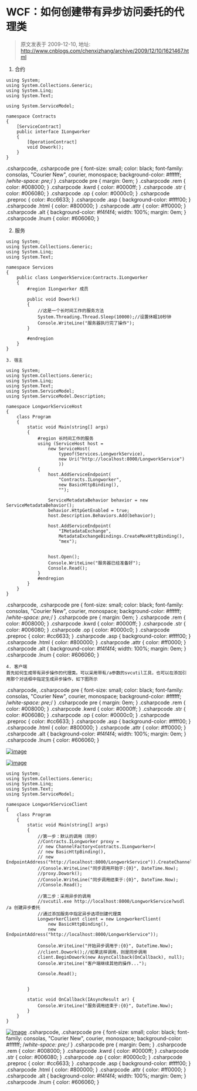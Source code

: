 # WCF：如何创建带有异步访问委托的代理类 
> 原文发表于 2009-12-10, 地址: http://www.cnblogs.com/chenxizhang/archive/2009/12/10/1621467.html 


1. 合约


```
using System;
using System.Collections.Generic;
using System.Linq;
using System.Text;

using System.ServiceModel;

namespace Contracts
{
    [ServiceContract]
    public interface ILongworker
    {
        [OperationContract]
        void Dowork();
    }
}

```

.csharpcode, .csharpcode pre
{
 font-size: small;
 color: black;
 font-family: consolas, "Courier New", courier, monospace;
 background-color: #ffffff;
 /*white-space: pre;*/
}
.csharpcode pre { margin: 0em; }
.csharpcode .rem { color: #008000; }
.csharpcode .kwrd { color: #0000ff; }
.csharpcode .str { color: #006080; }
.csharpcode .op { color: #0000c0; }
.csharpcode .preproc { color: #cc6633; }
.csharpcode .asp { background-color: #ffff00; }
.csharpcode .html { color: #800000; }
.csharpcode .attr { color: #ff0000; }
.csharpcode .alt 
{
 background-color: #f4f4f4;
 width: 100%;
 margin: 0em;
}
.csharpcode .lnum { color: #606060; }

2. 服务


```
using System;
using System.Collections.Generic;
using System.Linq;
using System.Text;

namespace Services
{
    public class LongworkService:Contracts.ILongworker
    {
        #region ILongworker 成员

        public void Dowork()
        {
            //这是一个长时间工作的服务方法
            System.Threading.Thread.Sleep(10000);//设置休眠10秒钟
            Console.WriteLine("服务器执行完了操作");
        }

        #endregion
    }
}
```

```
3. 宿主
```

```
using System;
using System.Collections.Generic;
using System.Linq;
using System.Text;
using System.ServiceModel;
using System.ServiceModel.Description;

namespace LongworkServiceHost
{
    class Program
    {
        static void Main(string[] args)
        {
            #region 长时间工作的服务
            using (ServiceHost host =
                new ServiceHost(
                    typeof(Services.LongworkService),
                    new Uri("http://localhost:8000/LongworkService")
                    ))
            {
                host.AddServiceEndpoint(
                    "Contracts.ILongworker",
                    new BasicHttpBinding(),
                    "");

                ServiceMetadataBehavior behavior = new ServiceMetadataBehavior();
                behavior.HttpGetEnabled = true;
                host.Description.Behaviors.Add(behavior);

                host.AddServiceEndpoint(
                    "IMetadataExchange",
                    MetadataExchangeBindings.CreateMexHttpBinding(),
                    "mex");


                host.Open();
                Console.WriteLine("服务器已经准备好");
                Console.Read();
            }
            #endregion
        }
    }
}

```

.csharpcode, .csharpcode pre
{
 font-size: small;
 color: black;
 font-family: consolas, "Courier New", courier, monospace;
 background-color: #ffffff;
 /*white-space: pre;*/
}
.csharpcode pre { margin: 0em; }
.csharpcode .rem { color: #008000; }
.csharpcode .kwrd { color: #0000ff; }
.csharpcode .str { color: #006080; }
.csharpcode .op { color: #0000c0; }
.csharpcode .preproc { color: #cc6633; }
.csharpcode .asp { background-color: #ffff00; }
.csharpcode .html { color: #800000; }
.csharpcode .attr { color: #ff0000; }
.csharpcode .alt 
{
 background-color: #f4f4f4;
 width: 100%;
 margin: 0em;
}
.csharpcode .lnum { color: #606060; }


```
4. 客户端
首先如何生成带有异步操作的代理类。可以采用带有/a参数的svcutil工具，也可以在添加引用那个对话框中指定生成异步操作，如下图所示
```

.csharpcode, .csharpcode pre
{
 font-size: small;
 color: black;
 font-family: consolas, "Courier New", courier, monospace;
 background-color: #ffffff;
 /*white-space: pre;*/
}
.csharpcode pre { margin: 0em; }
.csharpcode .rem { color: #008000; }
.csharpcode .kwrd { color: #0000ff; }
.csharpcode .str { color: #006080; }
.csharpcode .op { color: #0000c0; }
.csharpcode .preproc { color: #cc6633; }
.csharpcode .asp { background-color: #ffff00; }
.csharpcode .html { color: #800000; }
.csharpcode .attr { color: #ff0000; }
.csharpcode .alt 
{
 background-color: #f4f4f4;
 width: 100%;
 margin: 0em;
}
.csharpcode .lnum { color: #606060; }

[![image](./images/1621467-image_thumb.png "image")](http://images.cnblogs.com/cnblogs_com/chenxizhang/WindowsLiveWriter/WCF_1467A/image_2.png) 


[![image](./images/1621467-image_thumb_1.png "image")](http://images.cnblogs.com/cnblogs_com/chenxizhang/WindowsLiveWriter/WCF_1467A/image_4.png) 



```
using System;
using System.Collections.Generic;
using System.Linq;
using System.Text;
using System.ServiceModel;

namespace LongworkServiceClient
{
    class Program
    {
        static void Main(string[] args)
        {
            //第一步：默认的调用（同步）
            //Contracts.ILongworker proxy =
            // new ChannelFactory<Contracts.ILongworker>(
            // new BasicHttpBinding(),
            // new EndpointAddress("http://localhost:8000/LongworkService")).CreateChannel();
            //Console.WriteLine("同步调用开始于:{0}", DateTime.Now);
            //proxy.Dowork();
            //Console.WriteLine("同步调用结束于:{0}", DateTime.Now);
            //Console.Read();

            //第二步：采用异步的调用
            //svcutil.exe http://localhost:8000/LongworkService?wsdl /a 创建异步委托
            //通过添加服务中指定异步选项创建代理类
            LongworkerClient client = new LongworkerClient(
                new BasicHttpBinding(),
                new EndpointAddress("http://localhost:8000/LongworkService"));

            Console.WriteLine("开始异步调用于:{0}", DateTime.Now);
            //client.Dowork();//如果这样调用，则是同步调用
            client.BeginDowork(new AsyncCallback(OnCallback), null);
            Console.WriteLine("客户端继续其他的操作...");

            Console.Read();


        }

        static void OnCallback(IAsyncResult ar) {
            Console.WriteLine("服务调用结束于:{0}", DateTime.Now);
        }
    }
}

```

[![image](./images/1621467-image_thumb_2.png "image")](http://images.cnblogs.com/cnblogs_com/chenxizhang/WindowsLiveWriter/WCF_1467A/image_6.png)
.csharpcode, .csharpcode pre
{
 font-size: small;
 color: black;
 font-family: consolas, "Courier New", courier, monospace;
 background-color: #ffffff;
 /*white-space: pre;*/
}
.csharpcode pre { margin: 0em; }
.csharpcode .rem { color: #008000; }
.csharpcode .kwrd { color: #0000ff; }
.csharpcode .str { color: #006080; }
.csharpcode .op { color: #0000c0; }
.csharpcode .preproc { color: #cc6633; }
.csharpcode .asp { background-color: #ffff00; }
.csharpcode .html { color: #800000; }
.csharpcode .attr { color: #ff0000; }
.csharpcode .alt 
{
 background-color: #f4f4f4;
 width: 100%;
 margin: 0em;
}
.csharpcode .lnum { color: #606060; }


